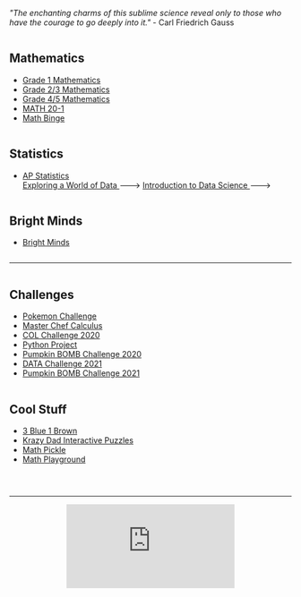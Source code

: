 *"The enchanting charms of this sublime science reveal only to those who have the courage to go deeply into it."* - Carl Friedrich Gauss

<div class="row">
  <div class="column">
    <h2> Mathematics </h2>
    <p>
      <ul>
        <li><a href="https://MerrickMath.github.io/2021Grade1.html"> Grade 1 Mathematics </a> </li>
        <li><a href="https://MerrickMath.github.io/2021Grade23.html"> Grade 2/3 Mathematics </a> </li>
        <li><a href="https://MerrickMath.github.io/2021Grade45.html"> Grade 4/5 Mathematics </a> </li>
        <li><a href="https://MerrickMath.github.io/2020Math20.html"> MATH 20-1 </a> </li>
        <li><a href="https://renertmath.github.io/2021MathBinge.html"> Math Binge </a> </li>
      </ul> 
    </p>
  </div>
  
  <div class="column">
    <h2> Statistics </h2>
    <p>
      <ul>
        <li><a href="https://merrickMath.github.io/2021Statistics.html"> AP Statistics </a> </li>
        <! --- <li><a href="https://merrickmath.github.io/MerrickMath.github.io-D2DataScience2022/"> Exploring a World of Data </a> </li> --->
        <! --- <li><a href="https://merrickmath.github.io/MerrickMath.github.io-D3DataScience2022/"> Introduction to Data Science </a> </li> --->
      </ul> 
    </p>
  </div>
  
  <div class="column">
    <h2> Bright Minds </h2>
    <p>
      <ul>
        <li><a href="https://MerrickMath.github.io/2021Brightminds.html"> Bright Minds </a> </li>
      </ul> 
    </p>
  </div>
</div>


---

<div class="row">
  <div class="column">
    <h2> Challenges </h2>
    <p>
      <ul>
        <li> <a href="https://MerrickMath.github.io/MerrickMath.github.io-PokemonChallenge/"> Pokemon Challenge </a>  </li>
        <li> <a href="https://merrickmath.github.io/Merrickmath.github.io-MasterChefCalc/"> Master Chef Calculus </a>  </li>
        <li> <a href="https://renertmath.github.io/RenertMath-CelebrateMath/"> COL Challenge 2020 </a>  </li>
        <li> <a href="https://merrickmath.github.io/MerrickMath.github.io-PythonProject/"> Python Project </a>  </li>
        <li> <a href="https://merrickmath.github.io/MerrickMath.github.io-PumpkinBomb/"> Pumpkin BOMB Challenge 2020 </a>  </li>
        <li><a href="https://merrickmath.github.io/MerrickMath-datachallenge/"> DATA Challenge 2021 </a> </li>
        <li> <a href="https://renertmath.github.io/RenertMath-PumpkinBomb2021/"> Pumpkin BOMB Challenge 2021 </a>  </li>
      </ul> 
    </p>
  </div>
  
  <div class="column">
    <h2> Cool Stuff </h2>
    <p>
      <ul>
        <li><a href="https://www.3blue1brown.com"> 3 Blue 1 Brown </a> </li>
        <li><a href="https://krazydad.com/tablet/puzzles.php"> Krazy Dad Interactive Puzzles </a> </li>
        <li><a href="https://mathpickle.com"> Math Pickle </a> </li>
        <li><a href="https://www.mathplayground.com"> Math Playground </a> </li>
      </ul> 
    </p>
  </div>
  
  <div class="column">
    <h2>  </h2>
    <p>
    </p>
  </div>
</div>

---
  <p align="center"> 
  <iframe src="https://www.youtube.com/embed/qgkXUEWR52U" frameborder="0" allow="accelerometer; autoplay; encrypted-media; gyroscope; picture-in-picture" allowfullscreen class="framer"></iframe> </p>

  




